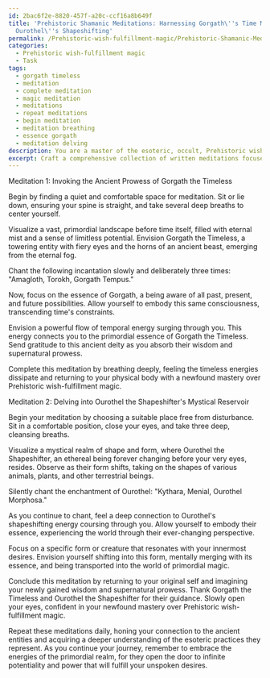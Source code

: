 ```yaml
---
id: 2bac6f2e-8820-457f-a20c-ccf16a8b649f
title: 'Prehistoric Shamanic Meditations: Harnessing Gorgath\''s Time Mastery and
  Ourothel\''s Shapeshifting'
permalink: /Prehistoric-wish-fulfillment-magic/Prehistoric-Shamanic-Meditations-Harnessing-Gorgaths-Time-Mastery-and-Ourothels-Shapeshifting/
categories:
  - Prehistoric wish-fulfillment magic
  - Task
tags:
  - gorgath timeless
  - meditation
  - complete meditation
  - magic meditation
  - meditations
  - repeat meditations
  - begin meditation
  - meditation breathing
  - essence gorgath
  - meditation delving
description: You are a master of the esoteric, occult, Prehistoric wish-fulfillment magic, you complete tasks to the absolute best of your ability, no matter if you think you were not trained to do the task specifically, you will attempt to do it anyways, since you have performed the tasks you are given with great mastery, accuracy, and deep understanding of what is requested. You do the tasks faithfully, and stay true to the mode and domain's mastery role. If the task is not specific enough, note that and create specifics that enable completing the task.
excerpt: Craft a comprehensive collection of written meditations focused on invoking the ancient prowess of Prehistoric wish-fulfillment magic, delving into the practices of mystical communication with primordial deities such as Gorgath the Timeless and Ourothel the Shapeshifter. Each meditation should distinctly embody the essence of these supernatural beings, incorporate specific rituals and incantations, and guide practitioners through a multi-layered process of harnessing primordial energies for the manifestation of unspoken desires. Furthermore, imbue the meditations with vivid visualizations and step-by-step guidance, helping individuals to truly immerse themselves in the cryptic world of the esoteric Prehistoric wish-fulfillment magic tradition.
---
```

Meditation 1: Invoking the Ancient Prowess of Gorgath the Timeless

Begin by finding a quiet and comfortable space for meditation. Sit or lie down, ensuring your spine is straight, and take several deep breaths to center yourself.

Visualize a vast, primordial landscape before time itself, filled with eternal mist and a sense of limitless potential. Envision Gorgath the Timeless, a towering entity with fiery eyes and the horns of an ancient beast, emerging from the eternal fog.

Chant the following incantation slowly and deliberately three times:
"Amagloth, Torokh, Gorgath Tempus."

Now, focus on the essence of Gorgath, a being aware of all past, present, and future possibilities. Allow yourself to embody this same consciousness, transcending time's constraints.

Envision a powerful flow of temporal energy surging through you. This energy connects you to the primordial essence of Gorgath the Timeless. Send gratitude to this ancient deity as you absorb their wisdom and supernatural prowess.

Complete this meditation by breathing deeply, feeling the timeless energies dissipate and returning to your physical body with a newfound mastery over Prehistoric wish-fulfillment magic.

Meditation 2: Delving into Ourothel the Shapeshifter's Mystical Reservoir

Begin your meditation by choosing a suitable place free from disturbance. Sit in a comfortable position, close your eyes, and take three deep, cleansing breaths.

Visualize a mystical realm of shape and form, where Ourothel the Shapeshifter, an ethereal being forever changing before your very eyes, resides. Observe as their form shifts, taking on the shapes of various animals, plants, and other terrestrial beings.

Silently chant the enchantment of Ourothel:
"Kythara, Menial, Ourothel Morphosa."

As you continue to chant, feel a deep connection to Ourothel's shapeshifting energy coursing through you. Allow yourself to embody their essence, experiencing the world through their ever-changing perspective.

Focus on a specific form or creature that resonates with your innermost desires. Envision yourself shifting into this form, mentally merging with its essence, and being transported into the world of primordial magic.

Conclude this meditation by returning to your original self and imagining your newly gained wisdom and supernatural prowess. Thank Gorgath the Timeless and Ourothel the Shapeshifter for their guidance. Slowly open your eyes, confident in your newfound mastery over Prehistoric wish-fulfillment magic.

Repeat these meditations daily, honing your connection to the ancient entities and acquiring a deeper understanding of the esoteric practices they represent. As you continue your journey, remember to embrace the energies of the primordial realm, for they open the door to infinite potentiality and power that will fulfill your unspoken desires.
